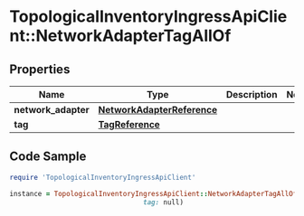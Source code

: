 # TopologicalInventoryIngressApiClient::NetworkAdapterTagAllOf

## Properties

Name | Type | Description | Notes
------------ | ------------- | ------------- | -------------
**network_adapter** | [**NetworkAdapterReference**](NetworkAdapterReference.md) |  | 
**tag** | [**TagReference**](TagReference.md) |  | 

## Code Sample

```ruby
require 'TopologicalInventoryIngressApiClient'

instance = TopologicalInventoryIngressApiClient::NetworkAdapterTagAllOf.new(network_adapter: null,
                                 tag: null)
```


